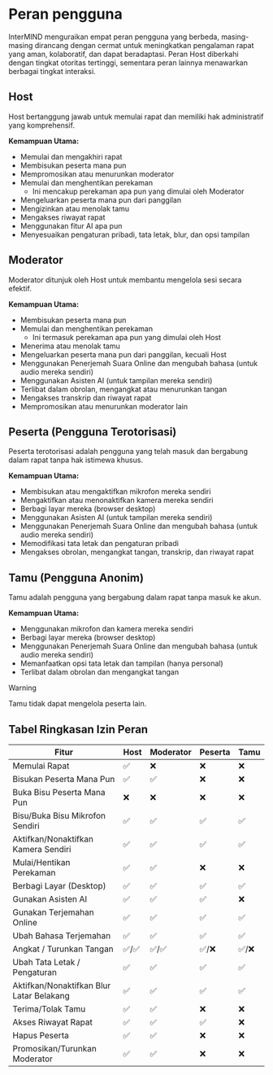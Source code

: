 # Peran pengguna

InterMIND menguraikan empat peran pengguna yang berbeda, masing-masing dirancang dengan cermat untuk meningkatkan pengalaman rapat yang aman, kolaboratif, dan dapat beradaptasi. Peran Host diberkahi dengan tingkat otoritas tertinggi, sementara peran lainnya menawarkan berbagai tingkat interaksi.

## Host

Host bertanggung jawab untuk memulai rapat dan memiliki hak administratif yang komprehensif.

**Kemampuan Utama:**

- Memulai dan mengakhiri rapat
- Membisukan peserta mana pun
- Mempromosikan atau menurunkan moderator
- Memulai dan menghentikan perekaman
  - Ini mencakup perekaman apa pun yang dimulai oleh Moderator
- Mengeluarkan peserta mana pun dari panggilan
- Mengizinkan atau menolak tamu
- Mengakses riwayat rapat
- Menggunakan fitur AI apa pun
- Menyesuaikan pengaturan pribadi, tata letak, blur, dan opsi tampilan

## Moderator

Moderator ditunjuk oleh Host untuk membantu mengelola sesi secara efektif.

**Kemampuan Utama:**

- Membisukan peserta mana pun
- Memulai dan menghentikan perekaman
  - Ini termasuk perekaman apa pun yang dimulai oleh Host
- Menerima atau menolak tamu
- Mengeluarkan peserta mana pun dari panggilan, kecuali Host
- Menggunakan Penerjemah Suara Online dan mengubah bahasa (untuk audio mereka sendiri)
- Menggunakan Asisten AI (untuk tampilan mereka sendiri)
- Terlibat dalam obrolan, mengangkat atau menurunkan tangan
- Mengakses transkrip dan riwayat rapat
- Mempromosikan atau menurunkan moderator lain

## Peserta (Pengguna Terotorisasi)

Peserta terotorisasi adalah pengguna yang telah masuk dan bergabung dalam rapat tanpa hak istimewa khusus.

**Kemampuan Utama:**

- Membisukan atau mengaktifkan mikrofon mereka sendiri
- Mengaktifkan atau menonaktifkan kamera mereka sendiri
- Berbagi layar mereka (browser desktop)
- Menggunakan Asisten AI (untuk tampilan mereka sendiri)
- Menggunakan Penerjemah Suara Online dan mengubah bahasa (untuk audio mereka sendiri)
- Memodifikasi tata letak dan pengaturan pribadi
- Mengakses obrolan, mengangkat tangan, transkrip, dan riwayat rapat

## Tamu (Pengguna Anonim)

Tamu adalah pengguna yang bergabung dalam rapat tanpa masuk ke akun.

**Kemampuan Utama:**

- Menggunakan mikrofon dan kamera mereka sendiri
- Berbagi layar mereka (browser desktop)
- Menggunakan Penerjemah Suara Online dan mengubah bahasa (untuk audio mereka sendiri)
- Memanfaatkan opsi tata letak dan tampilan (hanya personal)
- Terlibat dalam obrolan dan mengangkat tangan

> [!WARNING]
> Tamu tidak dapat mengelola peserta lain.

## Tabel Ringkasan Izin Peran

| Fitur                          | Host  | Moderator | Peserta     | Tamu  |
| ------------------------------ | ----- | --------- | ----------- | ----- |
| Memulai Rapat                  | ✅    | ❌        | ❌          | ❌    |
| Bisukan Peserta Mana Pun       | ✅    | ✅        | ❌          | ❌    |
| Buka Bisu Peserta Mana Pun     | ❌    | ❌        | ❌          | ❌    |
| Bisu/Buka Bisu Mikrofon Sendiri| ✅    | ✅        | ✅          | ✅    |
| Aktifkan/Nonaktifkan Kamera Sendiri | ✅    | ✅        | ✅          | ✅    |
| Mulai/Hentikan Perekaman       | ✅    | ✅        | ❌          | ❌    |
| Berbagi Layar (Desktop)        | ✅    | ✅        | ✅          | ✅    |
| Gunakan Asisten AI             | ✅    | ✅        | ✅          | ❌    |
| Gunakan Terjemahan Online      | ✅    | ✅        | ✅          | ✅    |
| Ubah Bahasa Terjemahan         | ✅    | ✅        | ✅          | ✅    |
| Angkat / Turunkan Tangan       | ✅/✅ | ✅/✅     | ✅/❌       | ✅/❌ |
| Ubah Tata Letak / Pengaturan   | ✅    | ✅        | ✅          | ✅    |
| Aktifkan/Nonaktifkan Blur Latar Belakang | ✅    | ✅        | ✅          | ✅    |
| Terima/Tolak Tamu              | ✅    | ✅        | ❌          | ❌    |
| Akses Riwayat Rapat            | ✅    | ✅        | ✅          | ❌    |
| Hapus Peserta                  | ✅    | ✅        | ❌          | ❌    |
| Promosikan/Turunkan Moderator  | ✅    | ✅        | ❌          | ❌    |